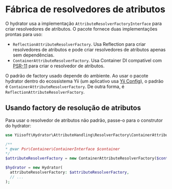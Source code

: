 # Fábrica de resolvedores de atributos

O hydrator usa a implementação `AttributeResolverFactoryInterface` para criar resolvedores de atributos.
O pacote fornece duas implementações prontas para uso:

- `ReflectionAttributeResolverFactory`. Usa Reflection para criar resolvedores de atributos e pode criar resolvedores de atributos
apenas sem dependências.
- `ContainerAttributeResolverFactory`. Usa Container DI compatível com [PSR-11](https://www.php-fig.org/psr/psr-11/)
para criar o resolvedor de atributos.

O padrão de factory usado depende do ambiente. Ao usar o pacote hydrator dentro do ecossistema Yii (um aplicativo
usa [Yii Config](https://github.com/yiisoft/config)), o padrão é `ContainerAttributeResolverFactory`. De outra forma,
é `ReflectionAttributeResolverFactory`.

## Usando factory de resolução de atributos

Para usar o resolvedor de atributos não padrão, passe-o para o construtor do hydrator:

```php
use Yiisoft\Hydrator\AttributeHandling\ResolverFactory\ContainerAttributeResolverFactory;

/**
* @var Psr\Container\ContainerInterface $container
*/
$attributeResolverFactory = new ContainerAttributeResolverFactory($container);

$hydrator = new Hydrator(
  attributeResolverFactory: $attributeResolverFactory,
  // ...
);
```

